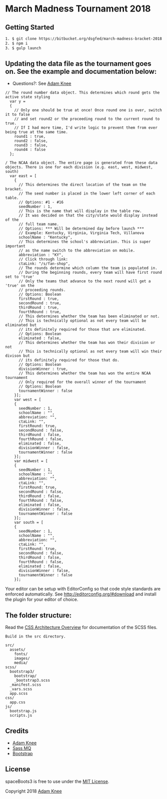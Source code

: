 March Madness Tournament 2018
=========
## Getting Started
```sh
1. $ git clone https://bitbucket.org/dsgfed/march-madness-bracket-2018
2. $ npm i
3. $ gulp launch
```
## Updating the data file as the tournament goes on. See the example and documentation below:
* Questions?: See [Adam Knee](https://bitbucket.org/adam-knee/)
```
// The round number data object. This determines which round gets the active state styling
  var y =
  {
    // Only one should be true at once! Once round one is over, switch it to false
    // and set round2 or the proceeding round to the current round to true.
    // If I had more time, I'd write logic to prevent them from ever being true at the same time.
    round1 : true,
    round2 : false,
    round3 : false,
    round4 : false
  };
  
/ The NCAA data object. The entire page is generated from these data objects. There is one for each division (e.g. east, west, midwest, south)
  var east = [
    {
      // This determines the direct location of the team on the bracket.
      // The seed number is placed in the lower left corner of each table.
      // Options: #1 - #16
      seedNumber : 1,
      // This is the name that will display in the table row.
      // It was decided on that the city/state would display instead of the
      // full team name.
      // Options: *** Will be determined day before launch ***
      // Example: Kentucky, Virginia, Virginia Tech, Villanova
      schoolName : "Kentucky",
      // This determines the school's abbreviation. This is super important
      // as the name switch to the abbreviation on mobile.
      abbreviation : "KY",
      // Click through link:
      ctaLink: "/s/fan-shop",
      // The rounds determine which column the team is populated in.
      // During the beginning rounds, every team will have first round set to 'true'
      // Only the teams that advance to the next round will get a 'true' on the
      // proceeding rounds.
      // Options: Boolean
      firstRound : true,
      secondRound : true,
      thirdRound : true,
      fourthRound : true,
      // This determines whether the team has been eliminated or not.
      // This is technically optional as not every team will be eliminated but
      // its definitely required for those that are eliminated.
      // Options: Boolean
      eliminated : false,
      // This determines whether the team has won their division or not
      // This is technically optional as not every team will win their divison but
      // its definitely required for those that do.
      // Options: Boolean
      divisionWinner : true,
      // This determines whether the team has won the entire NCAA tournament
      // Only required for the overall winner of the tournament
      // Options: Boolean
      tournamentWinner : false
    }];
    var west = [
    {
      seedNumber : 1,
      schoolName : "",
      abbreviation: "",
      ctaLink: "",
      firstRound: true,
      secondRound : false,
      thirdRound : false,
      fourthRound : false,
      eliminated : false,
      divisionWinner : false,
      tournamentWinner : false
    }];
    var midwest = [
    {
      seedNumber : 1,
      schoolName : "",
      abbreviation: "",
      ctaLink: "",
      firstRound: true,
      secondRound : false,
      thirdRound : false,
      fourthRound : false,
      eliminated : false,
      divisionWinner : false,
      tournamentWinner : false
    }];
    var south = [
    {
      seedNumber : 1,
      schoolName : "",
      abbreviation: "",
      ctaLink: "",
      firstRound: true,
      secondRound : false,
      thirdRound : false,
      fourthRound : false,
      eliminated : false,
      divisionWinner : false,
      tournamentWinner : false
    }];
```

Your editor can be setup with EditorConfig so that code style standards are enforced automatically. See http://editorconfig.org/#download and install the plugin for your editor of choice.

## The folder structure:

Read the [CSS Architecture Overview](src/scss/README.md) for documentation of the SCSS files.

```
Build in the src directory. 

src/
  assets/
    fonts/
    images/
    media/
scss/
  bootstrap3/
    bootstrap/
    _bootstrap3.scss
  _manifest.scss
  _vars.scss
  app.scss
css/
  app.css
js/
  bootstrap.js
  scripts.js
```

## Credits

* [Adam Knee](http://adamknee.net/)
* [Sass MQ](https://github.com/sass-mq/sass-mq)
* [Bootstrap](http://getbootstrap.com)

## License

spaceBoots3 is free to use under the [MIT License](LICENSE.md).

Copyright 2018 [Adam Knee](http://www.adamknee.net)
